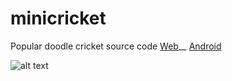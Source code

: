 # minicricket
Popular doodle cricket source code
[Web](https://biswatma.herokuapp.com/)__ 
[Android](https://play.google.com/store/apps/details?id=com.mini.cricket)


![alt text](http://i.imgur.com/wcsgq6C.png "Logo Title Text 1")



